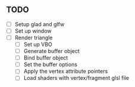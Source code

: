 ## TODO

- [ ] Setup glad and glfw
- [ ] Set up window
- [ ] Render triangle
    - [ ] Set up VBO
    - [ ] Generate buffer object
    - [ ] Bind buffer object
    - [ ] Set the buffer options
    - [ ] Apply the vertex attribute pointers 
    - [ ] Load shaders with vertex/fragment glsl file
